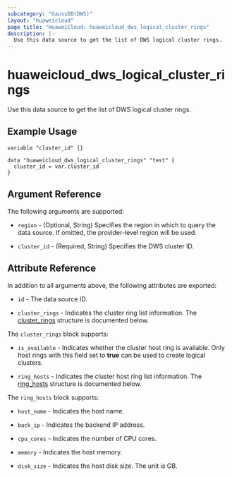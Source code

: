 ```yaml
---
subcategory: "GaussDB(DWS)"
layout: "huaweicloud"
page_title: "HuaweiCloud: huaweicloud_dws_logical_cluster_rings"
description: |-
  Use this data source to get the list of DWS logical cluster rings.
---
```


# huaweicloud_dws_logical_cluster_rings

Use this data source to get the list of DWS logical cluster rings.

## Example Usage

```hcl
variable "cluster_id" {}

data "huaweicloud_dws_logical_cluster_rings" "test" {
  cluster_id = var.cluster_id
}
```

## Argument Reference

The following arguments are supported:

* `region` - (Optional, String) Specifies the region in which to query the data source.
  If omitted, the provider-level region will be used.

* `cluster_id` - (Required, String) Specifies the DWS cluster ID.

## Attribute Reference

In addition to all arguments above, the following attributes are exported:

* `id` - The data source ID.

* `cluster_rings` - Indicates the cluster ring list information.
  The [cluster_rings](#LogicalClusterRings_ClusterRings) structure is documented below.

<a name="LogicalClusterRings_ClusterRings"></a>
The `cluster_rings` block supports:

* `is_available` - Indicates whether the cluster host ring is available. Only host rings with this field set to **true**
  can be used to create logical clusters.

* `ring_hosts` - Indicates the cluster host ring list information.
  The [ring_hosts](#LogicalClusterRings_ClusterRingsRingHosts) structure is documented below.

<a name="LogicalClusterRings_ClusterRingsRingHosts"></a>
The `ring_hosts` block supports:

* `host_name` - Indicates the host name.

* `back_ip` - Indicates the backend IP address.

* `cpu_cores` - Indicates the number of CPU cores.

* `memory` - Indicates the host memory.

* `disk_size` - Indicates the host disk size. The unit is GB.
